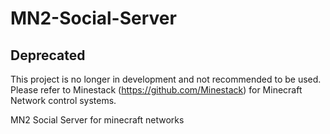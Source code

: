 MN2-Social-Server
=================

Deprecated
----------
This project is no longer in development and 
not recommended to be used. Please refer to
Minestack (https://github.com/Minestack) for
Minecraft Network control systems.

MN2 Social Server for minecraft networks

